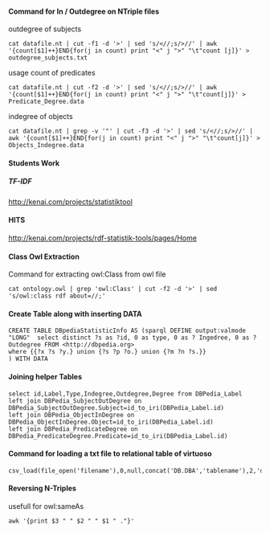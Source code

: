 #### Command for In / Outdegree on NTriple files ####
outdegree of subjects
```
cat datafile.nt | cut -f1 -d '>' | sed 's/<//;s/>//' | awk '{count[$1]++}END{for(j in count) print "<" j ">" "\t"count [j]}' > outdegree_subjects.txt 
```
usage count of predicates
```
cat datafile.nt | cut -f2 -d '>' | sed 's/<//;s/>//' | awk '{count[$1]++}END{for(j in count) print "<" j ">" "\t"count[j]}' > Predicate_Degree.data 
```
indegree of objects
```
cat datafile.nt | grep -v '"' | cut -f3 -d '>' | sed 's/<//;s/>//' | awk '{count[$1]++}END{for(j in count) print "<" j ">" "\t"count[j]}' > Objects_Indegree.data 
```

#### Students Work ####
##### TF-IDF #####
http://kenai.com/projects/statistiktool
#### HITS ####
http://kenai.com/projects/rdf-statistik-tools/pages/Home


#### Class Owl Extraction ####

Command for extracting owl:Class from owl file

```
cat ontology.owl | grep 'owl:Class' | cut -f2 -d '>' | sed 's/owl:class rdf about=//;'
```

#### Create Table along with inserting DATA ####
```
CREATE TABLE DBpediaStatisticInfo AS (sparql DEFINE output:valmode "LONG"  select distinct ?s as ?id, 0 as type, 0 as ? Ingedree, 0 as ?Outdegree FROM <http://dbpedia.org> 
where {{?x ?s ?y.} union {?s ?p ?o.} union {?m ?n ?s.}}
) WITH DATA
```

#### Joining helper Tables ####
```
select id,Label,Type,Indegree,Outdegree,Degree from DBPedia_Label  
left join DBPedia_SubjectOutDegree on 
DBPedia_SubjectOutDegree.Subject=id_to_iri(DBPedia_Label.id)
left join DBPedia_ObjectInDegree on DBPedia_ObjectInDegree.Object=id_to_iri(DBPedia_Label.id)
left join DBPedia_PredicateDegree on DBPedia_PredicateDegree.Predicate=id_to_iri(DBPedia_Label.id)

```


#### Command for loading a txt file to relational table of virtuoso ####
```
csv_load(file_open('filename'),0,null,concat('DB.DBA','tablename'),2,'delimiter');
```

#### Reversing N-Triples ####
usefull for owl:sameAs
```
awk '{print $3 " " $2 " " $1 " ."}'
```